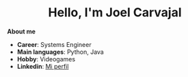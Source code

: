 <h1 align="center"> 
Hello, I'm Joel Carvajal
</h1>

**About me**

 - **Career**: Systems Engineer 
 - **Main languages**: Python, Java 
 - **Hobby**: Videogames 
 - **Linkedin**: [Mi perfil](https://www.linkedin.com/in/joel-carvajal/)

